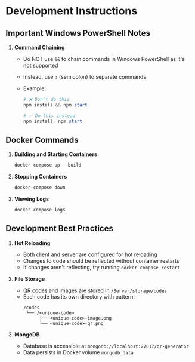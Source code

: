 # Development Instructions

## Important Windows PowerShell Notes

1. **Command Chaining**

   - Do NOT use `&&` to chain commands in Windows PowerShell as it's not supported
   - Instead, use `;` (semicolon) to separate commands
   - Example:

     ```powershell
     # ❌ Don't do this
     npm install && npm start

     # ✅ Do this instead
     npm install; npm start
     ```

## Docker Commands

1. **Building and Starting Containers**

   ```powershell
   docker-compose up --build
   ```

2. **Stopping Containers**

   ```powershell
   docker-compose down
   ```

3. **Viewing Logs**
   ```powershell
   docker-compose logs
   ```

## Development Best Practices

1. **Hot Reloading**

   - Both client and server are configured for hot reloading
   - Changes to code should be reflected without container restarts
   - If changes aren't reflecting, try running `docker-compose restart`

2. **File Storage**

   - QR codes and images are stored in `/Server/storage/codes`
   - Each code has its own directory with pattern:
     ```
     /codes
      └── /<unique-code>
           ├── <unique-code>-image.png
           └── <unique-code>-qr.png
     ```

3. **MongoDB**
   - Database is accessible at `mongodb://localhost:27017/qr-generator`
   - Data persists in Docker volume `mongodb_data`
